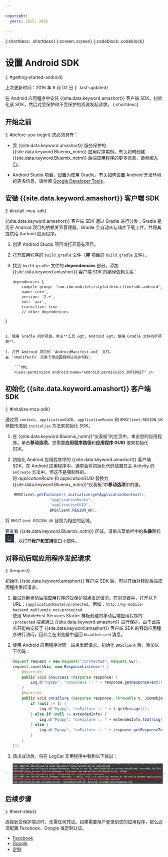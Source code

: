```yaml
---

copyright:
  years: 2015, 2016
  
---
```

{:shortdesc: .shortdesc}
{:screen:.screen}
{:codeblock:.codeblock}

# 设置 Android SDK
{: #getting-started-android}

上次更新时间：2016 年 8 月 02 日
{: .last-updated}

在 Android 应用程序中安装 {{site.data.keyword.amashort}} 客户端 SDK，初始化该 SDK，然后对受保护和不受保护的资源发起请求。
{:shortdesc}

## 开始之前
{: #before-you-begin}
您必须具有：
* 受 {{site.data.keyword.amashort}} 服务保护的 {{site.data.keyword.Bluemix_notm}} 应用程序实例。有关如何创建 {{site.data.keyword.Bluemix_notm}} 后端应用程序的更多信息，请参阅[入门](index.html)。




* Android Studio 项目，设置为使用 Gradle。有关如何设置 Android 开发环境的更多信息，请参阅 [Google Developer Tools](http://developer.android.com/sdk/index.html)。


## 安装 {{site.data.keyword.amashort}} 客户端 SDK
{: #install-mca-sdk}

{{site.data.keyword.amashort}} 客户端 SDK 通过 Gradle 进行分发；Gradle 是用于 Android 项目的依赖关系管理器。Gradle 会自动从存储库下载工件，并将其提供给 Android 应用程序。

1. 创建 Android Studio 项目或打开现有项目。

1. 打开应用程序的 `build.gradle` 文件（**非** 项目的 `build.gradle` 文件）。

1. 找到 `build.gradle` 文件的 **dependencies** 部分。添加 {{site.data.keyword.amashort}} 客户端 SDK 的编译依赖关系：

	```Gradle
	dependencies {
		compile group: 'com.ibm.mobilefirstplatform.clientsdk.android',    
        name:'core',
        version: '2.+',
        ext: 'aar',
        transitive: true
    	// other dependencies  
}
```

1. 使用 Gradle 同步项目。单击**工具 &gt; Android &gt; 使用 Gradle 文件同步项目**。

1. 打开 Android 项目的 `AndroidManifest.xml` 文件。
在 `<manifest>` 元素下添加因特网访问许可权：

	```XML
	<uses-permission android:name="android.permission.INTERNET" />
```

## 初始化 {{site.data.keyword.amashort}} 客户端 SDK
{: #initalize-mca-sdk}

通过将 `context`、`applicationGUID`、`applicationRoute` 和 `BMSClient.REGION_UK` 参数传递到 `initialize` 方法来初始化 SDK。


1. 在 {{site.data.keyword.Bluemix_notm}}“仪表板”的主页中，单击您的应用程序。单击**移动选项**。您需要**应用程序路径**和**应用程序 GUID** 值来初始化 SDK。

2. 初始化 Android 应用程序中的 {{site.data.keyword.amashort}} 客户端 SDK。在 Android 应用程序中，通常会将初始化代码放置在主 Activity 的 `onCreate` 方法中，但这不是强制性的。
<br/>将 *applicationRoute* 和 *applicationGUID* 替换为 {{site.data.keyword.Bluemix_notm}}“仪表板”中**移动选项**中的值。

```Java
	BMSClient.getInstance().initialize(getApplicationContext(),
					"applicationRoute",
					"applicationGUID",
					BMSClient.REGION_UK);
```
将 `BMSClient.REGION_UK` 替换为相应的区域。

要查看 {{site.data.keyword.Bluemix_notm}} 区域，请单击菜单栏中的**头像**图标 ![“头像”图标](images/face.jpg "“头像”图标")，以打开**帐户和支持**窗口小部件。
## 对移动后端应用程序发起请求
{: #request}

初始化 {{site.data.keyword.amashort}} 客户端 SDK 后，可以开始对移动后端应用程序发起请求。

1. 尝试对新移动后端应用程序的受保护端点发送请求。在浏览器中，打开以下 URL：`{applicationRoute}/protected`。例如：`http://my-mobile-backend.mybluemix.net/protected`
<br/>使用 MobileFirst Services Starter 样板创建的移动后端应用程序的 `/protected` 端点通过 {{site.data.keyword.amashort}} 进行保护。由于此端点只能由安装了 {{site.data.keyword.amashort}} 客户端 SDK 的移动应用程序进行访问，因此会在浏览器中返回 `Unauthorized` 消息。

1. 使用 Android 应用程序对同一端点发起请求。初始化 `BMSClient` 后，添加以下代码：

	```Java
	Request request = new Request("/protected", Request.GET);
	request.send(this, new ResponseListener() {
		@Override
		public void onSuccess (Response response) {
			Log.d("Myapp", "onSuccess :: " + response.getResponseText());
		}
		@Override
		public void onFailure (Response response, Throwable t, JSONObject extendedInfo) {
			if (null != t) {
				Log.d("Myapp", "onFailure :: " + t.getMessage());
			} else if (null != extendedInfo) {
				Log.d("Myapp", "onFailure :: " + extendedInfo.toString());
			} else {
				Log.d("Myapp", "onFailure :: " + response.getResponseText());
			}
		}
	});
	```

1. 请求成功后，将在 LogCat 实用程序中看到以下输出：


	![图像](images/getting-started-android-success.png)

## 后续步骤
{: #next-steps}

连接到受保护端点时，无需任何凭证。如果需要用户登录到您的应用程序，那么必须配置 Facebook、Google 或定制认证。
* [Facebook](facebook-auth-android.html)
* [Google](google-auth-android.html)
* [定制](custom-auth-android.html)
